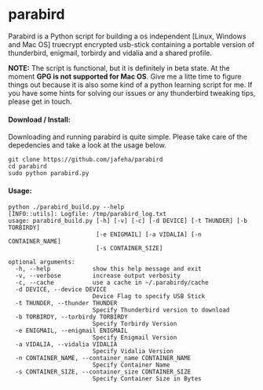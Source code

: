parabird
========

Parabird is a Python script for building a os independent [Linux, Windows and Mac OS] truecrypt encrypted usb-stick containing a portable version of thunderbird, enigmail, torbirdy and vidalia and a shared profile.

**NOTE:** The script is functional, but it is definitely in beta state. At the moment **GPG is not supported for Mac OS**. Give me a litte time to figure things out because it is also some kind of a python learning script for me. If you have some hints for solving our issues or any thunderbird tweaking tips, please get in touch. 

#### Download / Install:
Downloading and running parabird is quite simple. Please take care of the depedencies and take a look at the usage below.

```
git clone https://github.com/jafeha/parabird
cd parabird
sudo python parabird.py
```

#### Usage:

```
python ./parabird_build.py --help
[INFO::utils]: Logfile: /tmp/parabird_log.txt
usage: parabird_build.py [-h] [-v] [-c] [-d DEVICE] [-t THUNDER] [-b TORBIRDY]
                         [-e ENIGMAIL] [-a VIDALIA] [-n CONTAINER_NAME]
                         [-s CONTAINER_SIZE]

optional arguments:
  -h, --help            show this help message and exit
  -v, --verbose         increase output verbosity
  -c, --cache           use a cache in ~/.parabirdy/cache
  -d DEVICE, --device DEVICE
                        Device Flag to specify USB Stick
  -t THUNDER, --thunder THUNDER
                        Specify Thunderbird version to download
  -b TORBIRDY, --torbirdy TORBIRDY
                        Specify Torbirdy Version
  -e ENIGMAIL, --enigmail ENIGMAIL
                        Specify Enigmail Version
  -a VIDALIA, --vidalia VIDALIA
                        Specify Vidalia Version
  -n CONTAINER_NAME, --container_name CONTAINER_NAME
                        Specify Container Name
  -s CONTAINER_SIZE, --container_size CONTAINER_SIZE
                        Specify Container Size in Bytes
```

